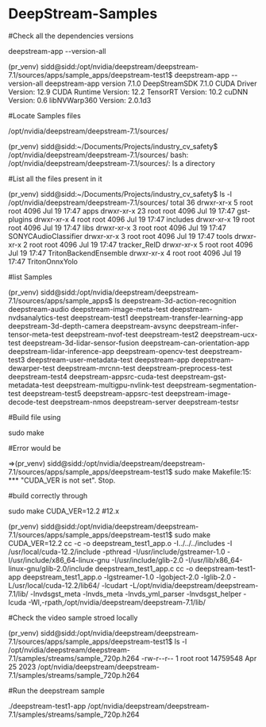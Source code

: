 # DeepStream-Samples

#Check all the dependencies versions

deepstream-app --version-all

(pr_venv) sidd@sidd:/opt/nvidia/deepstream/deepstream-7.1/sources/apps/sample_apps/deepstream-test1$ deepstream-app --version-all
deepstream-app version 7.1.0
DeepStreamSDK 7.1.0
CUDA Driver Version: 12.9
CUDA Runtime Version: 12.2
TensorRT Version: 10.2
cuDNN Version: 0.6
libNVWarp360 Version: 2.0.1d3


#Locate Samples files

/opt/nvidia/deepstream/deepstream-7.1/sources/

(pr_venv) sidd@sidd:~/Documents/Projects/industry_cv_safety$ /opt/nvidia/deepstream/deepstream-7.1/sources/
bash: /opt/nvidia/deepstream/deepstream-7.1/sources/: Is a directory

#List all the files present in it

(pr_venv) sidd@sidd:~/Documents/Projects/industry_cv_safety$ ls -l /opt/nvidia/deepstream/deepstream-7.1/sources/
total 36
drwxr-xr-x  5 root root 4096 Jul 19 17:47 apps
drwxr-xr-x 23 root root 4096 Jul 19 17:47 gst-plugins
drwxr-xr-x  4 root root 4096 Jul 19 17:47 includes
drwxr-xr-x 19 root root 4096 Jul 19 17:47 libs
drwxr-xr-x  3 root root 4096 Jul 19 17:47 SONYCAudioClassifier
drwxr-xr-x  3 root root 4096 Jul 19 17:47 tools
drwxr-xr-x  2 root root 4096 Jul 19 17:47 tracker_ReID
drwxr-xr-x  5 root root 4096 Jul 19 17:47 TritonBackendEnsemble
drwxr-xr-x  4 root root 4096 Jul 19 17:47 TritonOnnxYolo

#list Samples

(pr_venv) sidd@sidd:/opt/nvidia/deepstream/deepstream-7.1/sources/apps/sample_apps$ ls
deepstream-3d-action-recognition   deepstream-audio                deepstream-image-meta-test         deepstream-nvdsanalytics-test  deepstream-test1   deepstream-transfer-learning-app
deepstream-3d-depth-camera         deepstream-avsync               deepstream-infer-tensor-meta-test  deepstream-nvof-test           deepstream-test2   deepstream-ucx-test
deepstream-3d-lidar-sensor-fusion  deepstream-can-orientation-app  deepstream-lidar-inference-app     deepstream-opencv-test         deepstream-test3   deepstream-user-metadata-test
deepstream-app                     deepstream-dewarper-test        deepstream-mrcnn-test              deepstream-preprocess-test     deepstream-test4
deepstream-appsrc-cuda-test        deepstream-gst-metadata-test    deepstream-multigpu-nvlink-test    deepstream-segmentation-test   deepstream-test5
deepstream-appsrc-test             deepstream-image-decode-test    deepstream-nmos                    deepstream-server              deepstream-testsr

#Build file using

sudo make

#Error would be 

=>(pr_venv) sidd@sidd:/opt/nvidia/deepstream/deepstream-7.1/sources/apps/sample_apps/deepstream-test1$ sudo make
Makefile:15: *** "CUDA_VER is not set".  Stop.

#build correctly through

sudo make CUDA_VER=12.2 #12.x

(pr_venv) sidd@sidd:/opt/nvidia/deepstream/deepstream-7.1/sources/apps/sample_apps/deepstream-test1$ sudo make CUDA_VER=12.2
cc -c -o deepstream_test1_app.o -I../../../includes -I /usr/local/cuda-12.2/include -pthread -I/usr/include/gstreamer-1.0 -I/usr/include/x86_64-linux-gnu -I/usr/include/glib-2.0 -I/usr/lib/x86_64-linux-gnu/glib-2.0/include deepstream_test1_app.c
cc -o deepstream-test1-app deepstream_test1_app.o -lgstreamer-1.0 -lgobject-2.0 -lglib-2.0 -L/usr/local/cuda-12.2/lib64/ -lcudart -L/opt/nvidia/deepstream/deepstream-7.1/lib/ -lnvdsgst_meta -lnvds_meta -lnvds_yml_parser -lnvdsgst_helper -lcuda -Wl,-rpath,/opt/nvidia/deepstream/deepstream-7.1/lib/ 

#Check the video sample stroed locally

(pr_venv) sidd@sidd:/opt/nvidia/deepstream/deepstream-7.1/sources/apps/sample_apps/deepstream-test1$ ls -l /opt/nvidia/deepstream/deepstream-7.1/samples/streams/sample_720p.h264
-rw-r--r-- 1 root root 14759548 Apr 25  2023 /opt/nvidia/deepstream/deepstream-7.1/samples/streams/sample_720p.h264

#Run the deepstream sample

./deepstream-test1-app /opt/nvidia/deepstream/deepstream-7.1/samples/streams/sample_720p.h264
